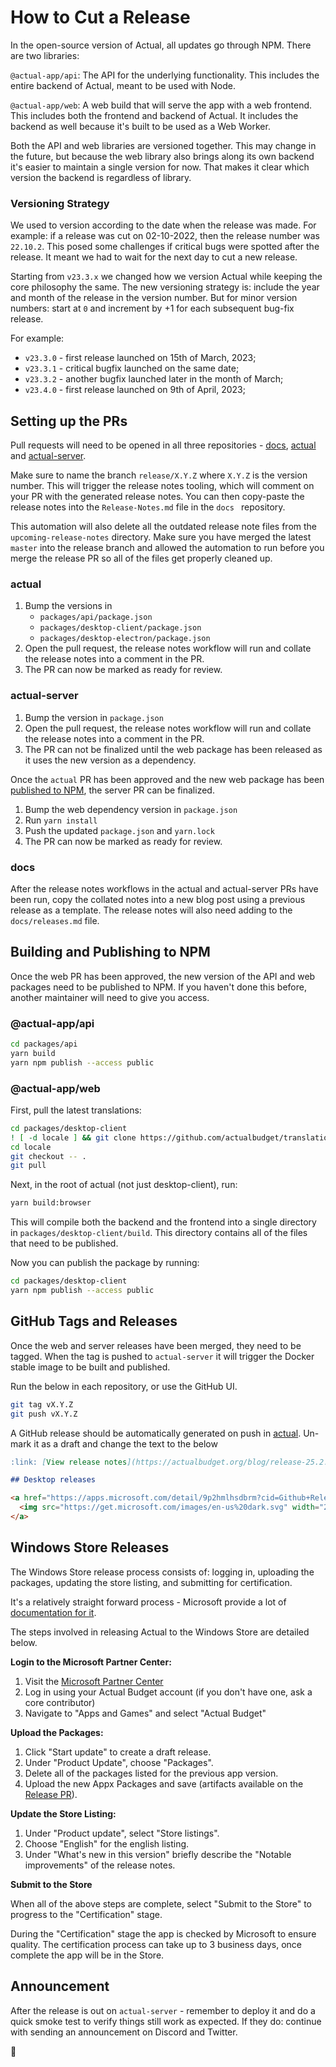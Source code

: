 # How to Cut a Release

In the open-source version of Actual, all updates go through NPM. There are two libraries:

`@actual-app/api`: The API for the underlying functionality. This includes the entire backend of Actual, meant to be used with Node.

`@actual-app/web`: A web build that will serve the app with a web frontend. This includes both the frontend and backend of Actual. It includes the backend as well because it's built to be used as a Web Worker.

Both the API and web libraries are versioned together. This may change in the future, but because the web library also brings along its own backend it's easier to maintain a single version for now. That makes it clear
which version the backend is regardless of library.

### Versioning Strategy

We used to version according to the date when the release was made. For example: if a release was cut on 02-10-2022, then the release number was `22.10.2`. This posed some challenges if critical bugs were spotted after the release. It meant we had to wait for the next day to cut a new release.

Starting from `v23.3.x` we changed how we version Actual while keeping the core philosophy the same. The new versioning strategy is: include the year and month of the release in the version number. But for minor version numbers: start at `0` and increment by +1 for each subsequent bug-fix release.

For example:

- `v23.3.0` - first release launched on 15th of March, 2023;
- `v23.3.1` - critical bugfix launched on the same date;
- `v23.3.2` - another bugfix launched later in the month of March;
- `v23.4.0` - first release launched on 9th of April, 2023;

## Setting up the PRs
Pull requests will need to be opened in all three repositories - [docs](https://github.com/actualbudget/docs), [actual](https://github.com/actualbudget/actual) and [actual-server](https://github.com/actualbudget/actual-server).

Make sure to name the branch `release/X.Y.Z` where `X.Y.Z` is the version number. This will trigger the release notes tooling, which will comment on your PR with the generated release notes. You can then copy-paste the release notes into the `Release-Notes.md` file in the `docs ` repository.

This automation will also delete all the outdated release note files from the `upcoming-release-notes` directory. Make sure you have merged the latest `master` into the release branch and allowed the automation to run before you merge the release PR so all of the files get properly cleaned up.

### actual
1. Bump the versions in
   - `packages/api/package.json`
   - `packages/desktop-client/package.json`
   - `packages/desktop-electron/package.json`
2. Open the pull request, the release notes workflow will run and collate the release notes into a comment in the PR.
3. The PR can now be marked as ready for review.

### actual-server
1. Bump the version in `package.json`
2. Open the pull request, the release notes workflow will run and collate the release notes into a comment in the PR.
3. The PR can not be finalized until the web package has been released as it uses the new version as a dependency.

Once the `actual` PR has been approved and the new web package has been [published to NPM](#building-and-releasing), the server PR can be finalized.
1. Bump the web dependency version in `package.json`
2. Run `yarn install`
3. Push the updated `package.json` and `yarn.lock`
4. The PR can now be marked as ready for review.

### docs
After the release notes workflows in the actual and actual-server PRs have been run, copy the collated notes into a new blog post using a previous release as a template. The release notes will also need adding to the `docs/releases.md` file.

## Building and Publishing to NPM
Once the web PR has been approved, the new version of the API and web packages need to be published to NPM. If you haven't done this before, another maintainer will need to give you access.

###  @actual-app/api

```bash
cd packages/api
yarn build
yarn npm publish --access public
```

### @actual-app/web

First, pull the latest translations:
```bash
cd packages/desktop-client
! [ -d locale ] && git clone https://github.com/actualbudget/translations.git locale
cd locale
git checkout -- .
git pull
```

Next, in the root of actual (not just desktop-client), run:

```bash
yarn build:browser
```

This will compile both the backend and the frontend into a single directory in `packages/desktop-client/build`. This directory contains all of the files that need to be published.

Now you can publish the package by running:

```bash
cd packages/desktop-client
yarn npm publish --access public
```

## GitHub Tags and Releases

Once the web and server releases have been merged, they need to be tagged. When the tag is pushed to `actual-server` it will trigger the Docker stable image to be built and published.

Run the below in each repository, or use the GitHub UI.
```bash
git tag vX.Y.Z
git push vX.Y.Z
```

A GitHub release should be automatically generated on push in [actual](https://github.com/actualbudget/actual). Un-mark it as a draft and change the text to the below

```markdown
:link: [View release notes](https://actualbudget.org/blog/release-25.2.0)

## Desktop releases

<a href="https://apps.microsoft.com/detail/9p2hmlhsdbrm?cid=Github+Releases&mode=direct">
  <img src="https://get.microsoft.com/images/en-us%20dark.svg" width="200"/>
</a>
```

## Windows Store Releases

The Windows Store release process consists of: logging in, uploading the packages, updating the store listing, and submitting for certification.

It's a relatively straight forward process - Microsoft provide a lot of [documentation for it](https://learn.microsoft.com/en-gb/windows/apps/publish/publish-your-app/msix/create-app-submission).

The steps involved in releasing Actual to the Windows Store are detailed below.

**Login to the Microsoft Partner Center:**

1. Visit the [Microsoft Partner Center](https://partner.microsoft.com/en-us/dashboard)
2. Log in using your Actual Budget account (if you don't have one, ask a core contributor)
3. Navigate to "Apps and Games" and select "Actual Budget"

**Upload the Packages:**

1. Click "Start update" to create a draft release.
2. Under "Product Update", choose "Packages".
3. Delete all of the packages listed for the previous app version.
4. Upload the new Appx Packages and save (artifacts available on the [Release PR](#release-prs)).

**Update the Store Listing:**

1. Under "Product update", select "Store listings".
2. Choose "English" for the english listing.
3. Under "What's new in this version" briefly describe the "Notable improvements" of the release notes.

**Submit to the Store**

When all of the above steps are complete, select "Submit to the Store" to progress to the "Certification" stage.

During the "Certification" stage the app is checked by Microsoft to ensure quality. The certification process can take up to 3 business days, once complete the app will be in the Store.

## Announcement

After the release is out on `actual-server` - remember to deploy it and do a quick smoke test to verify things still work as expected. If they do: continue with sending an announcement on Discord and Twitter.

:tada:
